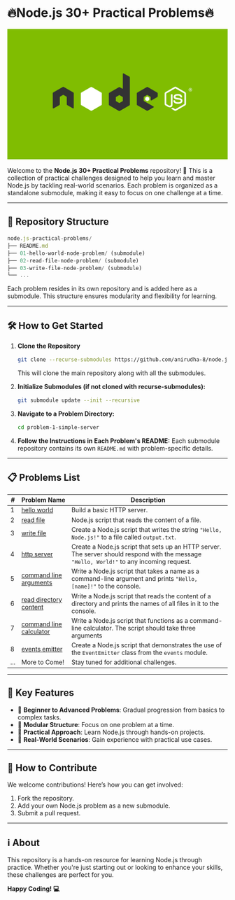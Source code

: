 # 🔥Node.js 30+ Practical Problems🔥

<div align="center">
    <img src="./nodejs-frameworks.webp" alt="node.js logo image" />
</div>

Welcome to the **Node.js 30+ Practical Problems** repository! 🌟 This is a collection of practical challenges designed to help you learn and master Node.js by tackling real-world scenarios. Each problem is organized as a standalone submodule, making it easy to focus on one challenge at a time.

---

## 🚀 Repository Structure

```js
node.js-practical-problems/
├── README.md
├── 01-hello-world-node-problem/ (submodule)
├── 02-read-file-node-problem/ (submodule)
├── 03-write-file-node-problem/ (submodule)
└── ...
```

Each problem resides in its own repository and is added here as a submodule. This structure ensures modularity and flexibility for learning.

---

## 🛠️ How to Get Started

1. **Clone the Repository**

   ```bash
   git clone --recurse-submodules https://github.com/anirudha-8/node.js-practical-problems.git
   ```

   This will clone the main repository along with all the submodules.

2. **Initialize Submodules (if not cloned with recurse-submodules):**

   ```bash
   git submodule update --init --recursive
   ```

3. **Navigate to a Problem Directory:**

   ```bash
   cd problem-1-simple-server
   ```

4. **Follow the Instructions in Each Problem's README:**
   Each submodule repository contains its own `README.md` with problem-specific details.

---

## 📋 Problems List

| #   | Problem Name                      | Description                                     |
|-----|-----------------------------------|-------------------------------------------------|
| 1   | [hello world](https://github.com/anirudha-8/01-hello-world-node-problem.git) | Build a basic HTTP server. |
| 2   | [read file](https://github.com/anirudha-8/02-read-file-node-problem.git) | Node.js script that reads the content of a file. |
| 3   | [write file](https://github.com/anirudha-8/03-write-file-node-problem.git)  | Create a Node.js script that writes the string `"Hello, Node.js!"` to a file called `output.txt`. |
| 4 | [http server](https://github.com/anirudha-8/04-basic-http-server-node-problem.git) | Create a Node.js script that sets up an HTTP server. The server should respond with the message `"Hello, World!"` to any incoming request. |
| 5 | [command line arguments](https://github.com/anirudha-8/05-command-line-argument-node-problem.git) | Write a Node.js script that takes a name as a command-line argument and prints `"Hello, [name]!"` to the console. |
| 6 | [read directory content](https://github.com/anirudha-8/06-name-of-all-files-in-directory-node-problem.git) | Write a Node.js script that reads the content of a directory and prints the names of all files in it to the console. |
| 7 | [command line calculator](https://github.com/anirudha-8/07-simple-calculator-node-problem.git) | Write a Node.js script that functions as a command-line calculator. The script should take three arguments |
| 8 | [events emitter](https://github.com/anirudha-8/08-event-emitter-node-problem.git) | Create a Node.js script that demonstrates the use of the `EventEmitter` class from the `events` module. |
| ... | More to Come!                     | Stay tuned for additional challenges.          |

---

## 🎯 Key Features

- 🌟 **Beginner to Advanced Problems**: Gradual progression from basics to complex tasks.
- 🧩 **Modular Structure**: Focus on one problem at a time.
- 📖 **Practical Approach**: Learn Node.js through hands-on projects.
- 🚀 **Real-World Scenarios**: Gain experience with practical use cases.

---

## 🤝 How to Contribute

We welcome contributions! Here’s how you can get involved:

1. Fork the repository.
2. Add your own Node.js problem as a new submodule.
3. Submit a pull request.

---

## ℹ️ About

This repository is a hands-on resource for learning Node.js through practice. Whether you're just starting out or looking to enhance your skills, these challenges are perfect for you.

**Happy Coding! 💻**
